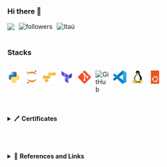 ### Hi there 👋

<div style="display: flex; flex-direction: row; align-items: center;">

  <a href="www.linkedin.com/in/lmatospereira" target="_blank">
    <img align="left" style="margin-right: 10px;" src="https://img.shields.io/badge/-LinkedIn-%230077B5?style=for-the-badge&logo=linkedin&logoColor=white" target="_blank">
  </a>
  
  <a href="https://github.com/lmatospereira?tab=followers">
    <img align="left" style="margin-right: 10px;" alt="followers" title="Follow me on Github" src="https://custom-icon-badges.demolab.com/github/followers/lmatospereira?color=673FCF&labelColor=542DB5&style=for-the-badge&logo=person-add&label=Follow&logoColor=white"/>
  </a>
  
  <a href="https://www.itau.com.br/">
    <img align="left" style="margin-right: 10px;" alt="Itaú" title="Itaú" src="https://custom-icon-badges.demolab.com/static/v1?logo=itau&label=working+@&message=itau&labelColor=E1017C&color=FE209B&style=for-the-badge">
  </a>
  
</div>

<br>

### Stacks

<div style="display: flex; flex-wrap: wrap;">

  <a href="https://www.python.org/"><img align="left" alt="Python" width="30px" style="margin-right: 10px;" src="https://raw.githubusercontent.com/devicons/devicon/master/icons/python/python-original.svg"/></a>
  
  <a href="https://jupyter.org/"><img align="left" alt="Jupyter" width="30px" style="margin-right: 10px;" src="https://raw.githubusercontent.com/devicons/devicon/master/icons/jupyter/jupyter-original.svg"/></a>
  
  <a href="https://aws.amazon.com/"><img align="left" alt="AWS" width="30px" style="margin-right: 10px;" src="https://raw.githubusercontent.com/devicons/devicon/master/icons/amazonwebservices/amazonwebservices-original.svg"/></a>
  
  <a href="https://www.terraform.io/"><img align="left" alt="Terraform" width="30px" style="margin-right: 10px;" src="https://raw.githubusercontent.com/devicons/devicon/master/icons/terraform/terraform-original.svg"/></a>
  
  <a href="https://git-scm.com/"><img align="left" alt="Git" width="30px" style="margin-right: 10px;" src="https://raw.githubusercontent.com/devicons/devicon/master/icons/git/git-original.svg"/></a>
  
  <a href="https://github.com/"><img align="left" alt="GitHub" width="30px" style="margin-right: 10px;" src="https://user-images.githubusercontent.com/3369400/139447912-e0f43f33-6d9f-45f8-be46-2df5bbc91289.png"/></a>
  
  <a href="https://code.visualstudio.com/"><img align="left" alt="VSCode" width="30px" style="margin-right: 10px;" src="https://raw.githubusercontent.com/devicons/devicon/master/icons/vscode/vscode-original.svg"/></a>
  
  <a href="https://www.linux.org/"><img align="left" alt="Linux" width="30px" style="margin-right: 10px;" src="https://raw.githubusercontent.com/devicons/devicon/master/icons/linux/linux-original.svg"/></a>
  
  <a href="https://ubuntu.com/"><img align="left" alt="Ubuntu" width="30px" style="margin-right: 10px;" src="https://raw.githubusercontent.com/devicons/devicon/master/icons/ubuntu/ubuntu-plain.svg"/></a>
  
</div>

<br>
<br>

<div style="display: flex; flex-direction: column;">
<details style="z-index: 1;">
  <summary>🖊️ <b>Certificates</b> </summary>
  
  <a href="https://www.credly.com/badges/8aacfeda-ca0b-49e0-a9f6-788993e723fd/public_url">
    <img src="https://images.credly.com/size/340x340/images/0e284c3f-5164-4b21-8660-0d84737941bc/image.png" alt="AWS Solutions Architect Associate Badge" align="left" width="100px"style="margin-right: 10px;">
  </a>


</details>

<br><br>

<details style="z-index: 1;">
  <summary>🔗 <b>References and Links</b></summary>
  
- Devs: [@ThiagoPanini](https://github.com/ThiagoPanini), [@ForrestKnight](https://github.com/forrestknight), [@DenverCoder1](https://github.com/DenverCoder1), [@CodeSTACKr](https://github.com/codeSTACKr), [@rishavchanda](https://github.com/rishavchanda), [@rafaballerini](https://github.com/rafaballerini), [@arthurspk](https://github.com/arthurspk), [@Lissy93](https://github.com/Lissy93), [@gautamkrishnar](https://github.com/gautamkrishnar)

</details>
</div>
